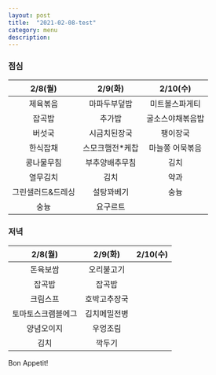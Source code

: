```yaml
---
layout: post
title:  "2021-02-08-test"
category: menu
description: 
---
```



### 점심

| 2/8(월)  | 2/9(화)          | 2/10(수) |
|:--------:|:----------------:|:-------:|
| 제육볶음 | 마파두부덮밥     |미트볼스파게티|
| 잡곡밥   | 추가밥     |굴소스야채볶음밥|
| 버섯국 | 시금치된장국 |팽이장국|
| 한식잡채 | 스모크햄전*케찹 |마늘쫑 어묵볶음|
| 콩나물무침 | 부추양배추무침 |김치|
| 열무김치 | 김치 |약과|
| 그린샐러드&드레싱 | 설탕꽈베기 |숭늉|
| 숭늉 | 요구르트 ||

### 저녁

| 2/8(월)  | 2/9(화)          | 2/10(수) |
|:--------:|:----------------:|:-------:|
| 돈육보쌈 | 오리불고기 ||
| 잡곡밥   | 잡곡밥           ||
| 크림스프 | 호박고추장국 ||
| 토마토스크램블에그 | 김치메밀전병 ||
| 양념오이지 | 우엉조림 ||
| 김치 | 깍두기 ||

Bon Appetit!

